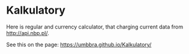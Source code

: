 # Kalkulatory
Here is regular and currency calculator, that charging current data from http://api.nbp.pl/.

See this on the page: https://umbbra.github.io/Kalkulatory/
